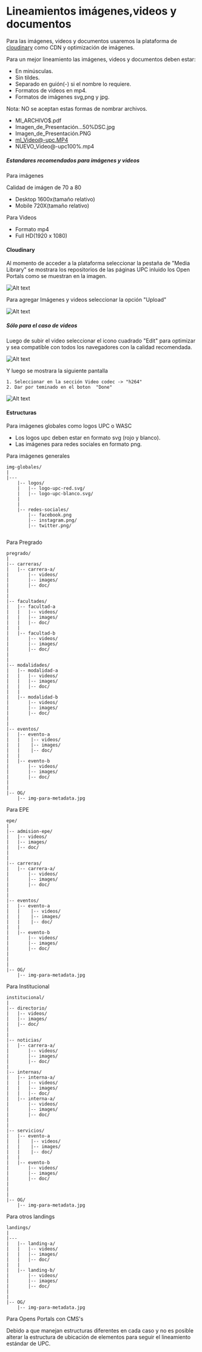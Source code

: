 # Lineamientos  imágenes,videos y documentos

Para las imágenes, videos y documentos usaremos la plataforma de [cloudinary](https://cloudinary.com/) 
como CDN y optimización de imágenes.

<!-- ![Alt text](../assets/img/view-cloudinary.png?raw=true "Cloudinary") -->

Para un mejor lineamiento  las imágenes, videos y documentos deben estar:

- En minúsculas.
- Sin tildes.
- Separado en guión(-) si el nombre lo requiere.
- Formatos de videos en mp4.
- Formatos de imágenes svg,png y jpg.

Nota: NO se aceptan estas formas de nombrar archivos.
  
  - MI_ARCHIVO$.pdf
  - Imagen_de_Presentación...50%DSC.jpg
  - Imagen_de_Presentación.PNG
  - mI_Video@-upc.MP4
  - NUEVO_Video@-upc100%.mp4

##### Estandares recomendados para imágenes y videos

Para imágenes

Calidad de imágen de 70 a 80

- Desktop 1600x(tamaño relativo)
- Mobile  720X(tamaño relativo)

Para Videos

- Formato mp4
- Full HD(1920 x 1080) 


#### Cloudinary

Al momento de acceder a la plataforma seleccionar la pestaña de "Media Library"
se mostrara los repositorios de las páginas UPC inluido los Open Portals 
como se muestran en la imagen.

![Alt text](../assets/img/cloudinary1.png?raw=true "Cloudinary1")

Para agregar Imágenes y videos seleccionar la opción "Upload"

![Alt text](../assets/img/cloudinary-upload.png?raw=true "Cloudinary1")

##### Sólo para el caso de videos

Luego de subir el video seleccionar el icono cuadrado "Edit" para optimizar y sea compatible con todos los navegadores con la calidad recomendada.

![Alt text](../assets/img/edit-video.png?raw=true "Cloudinary1")

Y luego se mostrara la siguiente pantalla 

    1. Seleccionar en la sección Video codec -> "h264"
    2. Dar por teminado en el boton  "Done"


![Alt text](../assets/img/config-video.png?raw=true "Cloudinary1")



#### Estructuras 

Para imágenes globales como logos UPC o WASC 
- Los logos upc deben estar en formato svg (rojo y blanco).
- Las imágenes para redes sociales en formato png.

Para imágenes generales 

````text
img-globales/
|
|---
    |-- logos/
    |   |-- logo-upc-red.svg/
    |   |-- logo-upc-blanco.svg/
    |   
    |
    |-- redes-sociales/
        |-- facebook.png
        |-- instagram.png/
        |-- twitter.png/
  

````

Para Pregrado 

````text
pregrado/
|
|-- carreras/
|   |-- carrera-a/
|       |-- videos/
|       |-- images/
|       |-- doc/
|   
|
|-- facultades/
|   |-- facultad-a
|   |   |-- videos/
|   |   |-- images/
|   |   |-- doc/
|   |
|   |-- facultad-b
|       |-- videos/
|       |-- images/
|       |-- doc/
|   
|
|-- modalidades/
|   |-- modalidad-a
|   |   |-- videos/
|   |   |-- images/
|   |   |-- doc/
|   |
|   |-- modalidad-b
|       |-- videos/
|       |-- images/
|       |-- doc/
|
|   
|-- eventos/
|   |-- evento-a
|   |    |-- videos/
|   |    |-- images/
|   |    |-- doc/
|   |
|   |-- evento-b
|       |-- videos/
|       |-- images/
|       |-- doc/
|   
|
|-- OG/
    |-- img-para-metadata.jpg

````

Para EPE 

````text
epe/
|
|-- admision-epe/
|   |-- videos/
|   |-- images/
|   |-- doc/
|   
|
|-- carreras/
|   |-- carrera-a/
|       |-- videos/
|       |-- images/
|       |-- doc/
|   
|     
|-- eventos/
|   |-- evento-a
|   |    |-- videos/
|   |    |-- images/
|   |    |-- doc/
|   |
|   |-- evento-b
|       |-- videos/
|       |-- images/
|       |-- doc/
|   
|   
|
|-- OG/
    |-- img-para-metadata.jpg

````
Para Institucional 

````text
institucional/
|
|-- directorio/
|   |-- videos/
|   |-- images/
|   |-- doc/
|   
|
|-- noticias/
|   |-- carrera-a/
|       |-- videos/
|       |-- images/
|       |-- doc/
|
|-- internas/
|   |-- interna-a/
|   |   |-- videos/
|   |   |-- images/
|   |   |-- doc/
|   |-- interna-a/
|       |-- videos/
|       |-- images/
|       |-- doc/
|   
|     
|-- servicios/
|   |-- evento-a
|   |    |-- videos/
|   |    |-- images/
|   |    |-- doc/
|   |
|   |-- evento-b
|       |-- videos/
|       |-- images/
|       |-- doc/
|   
|   
|
|-- OG/
    |-- img-para-metadata.jpg

````


Para otros landings

````text
landings/
|
|---
|   |-- landing-a/
|   |   |-- videos/
|   |   |-- images/
|   |   |-- doc/
|   |
|   |-- landing-b/
|       |-- videos/
|       |-- images/
|       |-- doc/
|  
|
|-- OG/
    |-- img-para-metadata.jpg

````

Para Opens Portals con CMS's

Debido a que manejan estructuras diferentes en cada caso y no es posible alterar la estructura de ubicación de elementos para seguir el lineamiento estándar de UPC.


